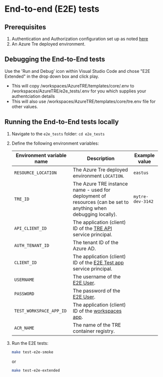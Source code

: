 # End-to-end (E2E) tests

## Prerequisites

1. Authentication and Authorization configuration set up as noted [here](../tre-admins/auth.md)
1. An Azure Tre deployed environment.

## Debugging the End-to-End tests

Use the 'Run and Debug' icon within Visual Studio Code and chose "E2E Extended" in the drop down box and click play.
  - This will copy /workspaces/AzureTRE/templates/core/.env to /workspaces/AzureTRE/e2e_tests/.env for you which supplies your authentciation details
  - This will also use /workspaces/AzureTRE/templates/core/tre.env file for other values.
## Running the End-to-End tests locally

1. Navigate to the `e2e_tests` folder: `cd e2e_tests`
1. Define the following environment variables:

    | Environment variable name | Description | Example value |
    | ------------------------- | ----------- | ------------- |
    | `RESOURCE_LOCATION` | The Azure Tre deployed environment `LOCATION`. | `eastus` |
    | `TRE_ID` | The Azure TRE instance name - used for deployment of resources (can be set to anything when debugging locally). | `mytre-dev-3142` |
    | `API_CLIENT_ID` | The application (client) ID of the [TRE API](../tre-admins/auth.md#tre-api) service principal. | |
    | `AUTH_TENANT_ID` | The tenant ID of the Azure AD. | |
    | `CLIENT_ID` | The application (client) ID of the [E2E Test app](../tre-admins/auth.md#tre-e2e-test) service principal. | |
    | `USERNAME` | The username of the [E2E User](../tre-admins/auth.md#end-to-end-test-user). | |
    | `PASSWORD` | The password of the [E2E User](../tre-admins/auth.md#end-to-end-test-user). | |
    | `TEST_WORKSPACE_APP_ID` | The application (client) ID of the [workspaces app](../tre-admins/auth.md#workspaces). | |
    | `ACR_NAME` | The name of the TRE container registry. | |

1. Run the E2E tests:

   ```bash
   make test-e2e-smoke
   ```
   or
   ```bash
   make test-e2e-extended
   ```
